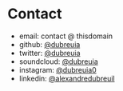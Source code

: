 # Contact

- email: contact @ thisdomain
- github: [@dubreuia](https://github.com/dubreuia)
- twitter: [@dubreuia](https://twitter.com/dubreuia)
- soundcloud: [@dubreuia](https://soundcloud.com/dubreuia)
- instagram: [@dubreuia0](https://www.instagram.com/dubreuia0/)
- linkedin: [@alexandredubreuil](https://www.linkedin.com/in/alexandredubreuil)

